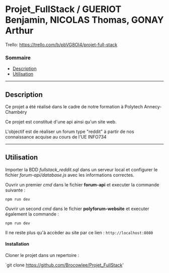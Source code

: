 # Projet_FullStack / GUERIOT Benjamin, NICOLAS Thomas, GONAY Arthur

  Trello: https://trello.com/b/pbVG8OI4/projet-full-stack

### Sommaire 

- [Description](#description)
- [Utilisation](#utilisation)

---
## Description

Ce projet a été réalisé dans le cadre de notre formation à Polytech Annecy-Chambéry 

Ce projet est constitué d'une api ainsi qu'un site web.

L'objectif est de réaliser un forum type "reddit" à partir de nos connaissance acquise au cours de l'UE INFO734

---
## Utilisation

Importer la BDD *fullstack_reddit.sql* dans un serveur local et configurer le fichier *forum-api/database.js* avec les informations correctes.

Ouvrir un premier *cmd* dans le fichier **forum-api** et executer la commande suivante :

```shell
npm run dev
```

Ouvrir un second *cmd* dans le fichier **polyforum-website** et executer également la commande :  

```shell
npm run dev
```

Il ne reste plus qu'à accèder au site par ce lien :
<code>http://localhost:8080</code>

#### Installation

Cloner le projet dans un repertoire : 

`git  clone https://github.com/Brocowlee/Projet_FullStack'
